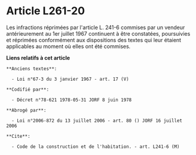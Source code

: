 # Article L261-20

Les infractions réprimées par l'article L. 241-6 commises par un vendeur antérieurement au 1er juillet 1967 continuent à être
constatées, poursuivies et réprimées conformément aux dispositions des textes qui leur étaient applicables au moment où elles
ont été commises.

**Liens relatifs à cet article**

	**Anciens textes**:

	  - Loi n°67-3 du 3 janvier 1967 - art. 17 (V)

	**Codifié par**:

	  - Décret n°78-621 1978-05-31 JORF 8 juin 1978

	**Abrogé par**:

	  - Loi n°2006-872 du 13 juillet 2006 - art. 80 () JORF 16 juillet 2006

	**Cite**:

	  - Code de la construction et de l'habitation. - art. L241-6 (M)
